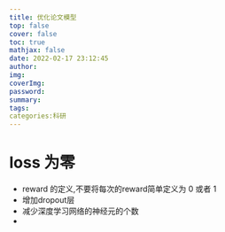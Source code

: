 ```yaml
---
title: 优化论文模型
top: false
cover: false
toc: true
mathjax: false
date: 2022-02-17 23:12:45
author:
img:
coverImg:
password:
summary:
tags:
categories:科研
---
```


# loss 为零

- reward 的定义,不要将每次的reward简单定义为 0 或者 1
- 增加dropout层
- 减少深度学习网络的神经元的个数
- 
